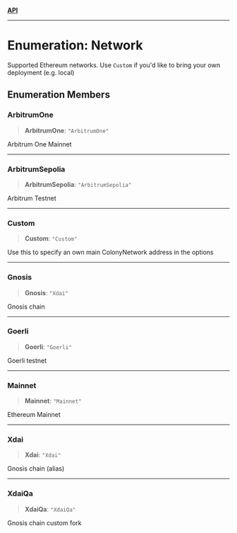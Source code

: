 [**API**](../README.md)

***

# Enumeration: Network

Supported Ethereum networks. Use `Custom` if you'd like to bring your own deployment (e.g. local)

## Enumeration Members

### ArbitrumOne

> **ArbitrumOne**: `"ArbitrumOne"`

Arbitrum One Mainnet

***

### ArbitrumSepolia

> **ArbitrumSepolia**: `"ArbitrumSepolia"`

Arbitrum Testnet

***

### Custom

> **Custom**: `"Custom"`

Use this to specify an own main ColonyNetwork address in the options

***

### Gnosis

> **Gnosis**: `"Xdai"`

Gnosis chain

***

### Goerli

> **Goerli**: `"Goerli"`

Goerli testnet

***

### Mainnet

> **Mainnet**: `"Mainnet"`

Ethereum Mainnet

***

### Xdai

> **Xdai**: `"Xdai"`

Gnosis chain (alias)

***

### XdaiQa

> **XdaiQa**: `"XdaiQa"`

Gnosis chain custom fork
